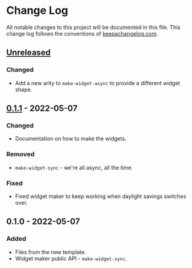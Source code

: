 # Change Log
All notable changes to this project will be documented in this file. This change log follows the conventions of [keepachangelog.com](http://keepachangelog.com/).

## [Unreleased]
### Changed
- Add a new arity to `make-widget-async` to provide a different widget shape.

## [0.1.1] - 2022-05-07
### Changed
- Documentation on how to make the widgets.

### Removed
- `make-widget-sync` - we're all async, all the time.

### Fixed
- Fixed widget maker to keep working when daylight savings switches over.

## 0.1.0 - 2022-05-07
### Added
- Files from the new template.
- Widget maker public API - `make-widget-sync`.

[Unreleased]: https://github.com/your-name/smart-sql/compare/0.1.1...HEAD
[0.1.1]: https://github.com/your-name/smart-sql/compare/0.1.0...0.1.1
